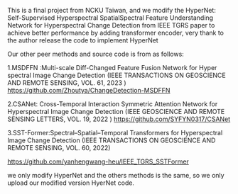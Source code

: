 This is a final project from NCKU Taiwan, and we modify the  HyperNet: Self-Supervised Hyperspectral SpatialSpectral Feature Understanding Network for Hyperspectral Change Detection
from IEEE TGRS paper to achieve better performance by adding transformer encoder, very thank to the author release the code to  implement HyperNet

Our other peer methods and source code is from as follows:

1.MSDFFN :Multi-scale Diff-Changed Feature Fusion Network for Hyper spectral Image Change Detection (IEEE TRANSACTIONS ON GEOSCIENCE AND REMOTE SENSING, VOL. 61, 2023 )
https://github.com/Zhoutya/ChangeDetection-MSDFFN

2.CSANet: Cross-Temporal Interaction Symmetric Attention Network for Hyperspectral Image Change Detection (IEEE GEOSCIENCE AND REMOTE SENSING LETTERS, VOL. 19, 2022 )
https://github.com/SYFYN0317/CSANet

3.SST-Former:Spectral–Spatial–Temporal Transformers for Hyperspectral Image Change Detection (IEEE TRANSACTIONS ON GEOSCIENCE AND REMOTE SENSING, VOL. 60, 2022)

https://github.com/yanhengwang-heu/IEEE_TGRS_SSTFormer

we only modify HyperNet and the others methods is the same, so we only upload our modified version HyerNet code.




